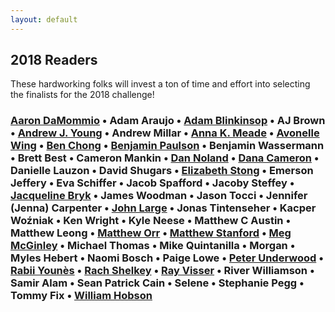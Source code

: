 ```yaml
---
layout: default
---
```

## 2018 Readers

These hardworking folks will invest a ton of time and effort into selecting the finalists for the 2018 challenge!

### [Aaron DaMommio](http://aarondamommio.blogspot.com/) • Adam Araujo • [Adam Blinkinsop](https://twitter.com/hackerblinks) • AJ Brown • [Andrew J. Young](https://thatonegm.weebly.com/) • Andrew Millar • [Anna K. Meade](https://www.blue-gables.com/) • [Avonelle Wing](https://www.dexposure.com/home.html) • [Ben Chong](https://twitter.com/onerudeflowers) • [Benjamin Paulson]( https://twitter.com/sheepmancometh) • Benjamin Wassermann • Brett Best • Cameron Mankin • [Dan Noland](http://nolandda.org/) • [Dana Cameron](https://twitter.com/DAYtheELF) • Danielle Lauzon • David Shugars • [Elizabeth Stong](https://mobile.twitter.com/Liz_Stong) • Emerson Jeffery • Eva Schiffer • Jacob Spafford • Jacoby Steffey • [Jacqueline Bryk](http://drivethrurpg.com/browse/pub/13033/Jacqueline-Bryk) • James Woodman • Jason Tocci • Jennifer (Jenna) Carpenter • [John Large](https://www.reddicediaries.com) • Jonas Tintenseher • Kacper Woźniak • Ken Wright • Kyle Neese • Matthew C Austin • Matthew Leong • [Matthew Orr](http://wordsaremysword.blogspot.com/) • [Matthew Stanford](https://twitter.com/legendary_pants) • [Meg McGinley](https://twitter.com/bg_meg) • Michael Thomas • Mike Quintanilla • Morgan • Myles Hebert • Naomi Bosch • Paige Lowe • [Peter Underwood](https://twitter.com/ChewiePhD) • [Rabii Younès](http://pyrofoux.itch.io) • [Rach Shelkey](https://twitter.com/teddog) • [Ray Visser](https://rayvisser.itch.io/) • River Williamson • Samir Alam • Sean Patrick Cain • Selene • Stephanie Pegg • Tommy Fix • [William Hobson](https://randommatters.wordpress.com/)
